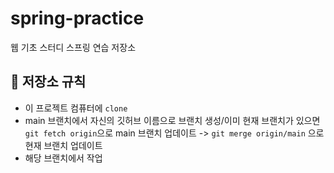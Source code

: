 # spring-practice

웹 기초 스터디 스프링 연습 저장소

## 📄 저장소 규칙

- 이 프로젝트 컴퓨터에 `clone`
- main 브랜치에서 자신의 깃허브 이름으로 브랜치 생성/이미 현재 브랜치가 있으면 `git fetch origin`으로 main 브랜치 업데이트 -> `git merge origin/main` 으로 현재 브랜치 업데이트
- 해당 브랜치에서 작업
